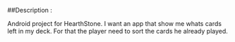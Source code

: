##Description :

Android project for HearthStone. I want an app that show me whats cards left in my deck. For that the player need to sort the cards he already played.
